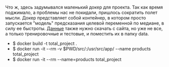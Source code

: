 Что ж, здесь задумывался маленький докер для проекта. Так как время поджимало, а проблемы нас не покидали, пришлось сократить полет мысли.
Докер представляет собой контейнер, в котором просто запускается "модель" предсказания целевой переменной по медиане, в силу ее быстроты.
[Данные](https://www.kaggle.com/competitions/favorita-grocery-sales-forecasting/overview) также нужно скачать с сайта, но уже не все, а только тренировочные и тестовые, и поместить их в папку data.

* $ docker build -t total_project .
* $ docker run -it --rm -v $PWD/src/:/usr/src/app/ --name products total_project
* $ docker run -it --rm --name=products total_project
  
